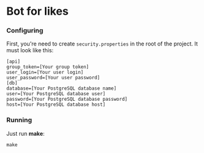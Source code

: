 # Bot for likes
### Configuring
First, you're need to create `security.properties` in the root of the project. It must look like this:
```properties
[api]
group_token=[Your group token]
user_login=[Your user login]
user_password=[Your user password]
[db]
database=[Your PostgreSQL database name]
user=[Your PostgreSQL database user]
password=[Your PostgreSQL database password]
host=[Your PostgreSQL database host]
```

### Running
Just run **make**:
```
make
```
